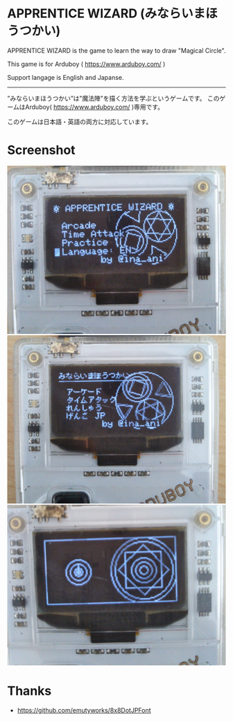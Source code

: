 # APPRENTICE WIZARD (みならいまほうつかい)

APPRENTICE WIZARD is the game to learn the way to draw "Magical Circle".

This game is for Arduboy ( https://www.arduboy.com/ )

Support langage is English and Japanse.

---

”みならいまほうつかい”は"魔法陣"を描く方法を学ぶというゲームです。
このゲームはArduboy( https://www.arduboy.com/ )専用です。

このゲームは日本語・英語の両方に対応しています。

# Screenshot

![screenshot](./imgs/screenshot1.jpg)
![screenshot2](./imgs/screenshot2.jpg)
![screenshot3](./imgs/screenshot3.jpg)

# Thanks

- https://github.com/emutyworks/8x8DotJPFont
